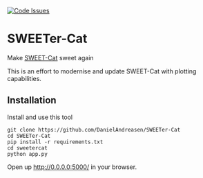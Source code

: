 [![Code Issues](https://www.quantifiedcode.com/api/v1/project/fb7a0839dd5744a39d6f6c695235424b/badge.svg)](https://www.quantifiedcode.com/app/project/fb7a0839dd5744a39d6f6c695235424b)

# SWEETer-Cat
Make [SWEET-Cat](https://www.astro.up.pt/resources/sweet-cat/) sweet again

This is an effort to modernise and update SWEET-Cat with plotting capabilities.



## Installation

Install and use this tool

    git clone https://github.com/DanielAndreasen/SWEETer-Cat
    cd SWEETer-Cat
    pip install -r requirements.txt
    cd sweetercat
    python app.py

Open up http://0.0.0.0:5000/ in your browser.
